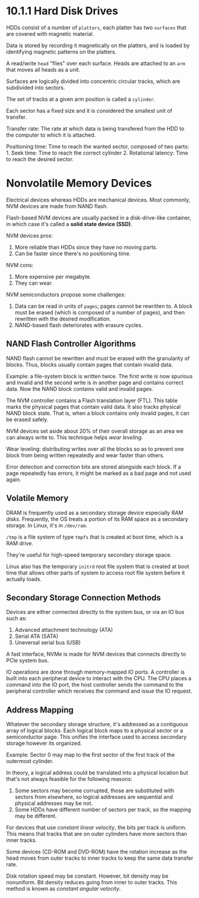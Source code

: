 # 10.1.1 Hard Disk Drives

HDDs consist of a number of `platters`, each platter has two `surfaces` that are
covered with magnetic material.

Data is stored by recording it magnetically on the platters, and is loaded by
identifying magnetic patterns on the platters.

A read/write `head` "flies" over each surface. Heads are attached to an `arm`
that moves all heads as a unit.

Surfaces are logically divided into concentric circular tracks, which are
subdivided into sectors. 

The set of tracks at a given arm position is called a `cylinder`.

Each sector has a fixed size and it is considered the smallest unit of transfer.

Transfer rate: The rate at which data is being transfered from the HDD to the
computer to which it is attached.

Positioning time: Time to reach the wanted sector, composed of two parts:
    1. Seek time: Time to reach the correct cylinder
    2. Rotational latency: Time to reach the desired sector.

# Nonvolatile Memory Devices

Electrical devices whereas HDDs are mechanical devices. Most commonly, NVM
devices are made from NAND flash.

Flash-based NVM devices are usually packed in a disk-drive-like container, in
which case it's called a __solid state device (SSD)__.

NVM devices pros:

1. More reliable than HDDs since they have no moving parts.
2. Can be faster since there's no positioning time.

NVM cons:

1. More expensive per megabyte.
2. They can wear.

NVM semiconductors propose some challenges:

1. Data can be read in units of `pages`; pages cannot be rewritten to. A block
   must be erased (which is composed of a number of pages), and then rewritten
   with the desired modification.
2. NAND-based flash deteriorates with erasure cycles.

## NAND Flash Controller Algorithms

NAND flash cannot be rewritten and must be erased with the granularity of
blocks. Thus, blocks usually contain pages that contain invalid data.

Example: a file-system block is written twice. The first write is now spurious
and invalid and the second write is in another page and contains correct data.
Now the NAND block contains valid and invalid pages.

The NVM controller contains a Flash translation layer (FTL). This table marks
the physical pages that contain valid data. It also tracks physical NAND block
state. That is, when a block contains only invalid pages, it can be erased
safely.

NVM devices set aside about 20% of their overall storage as an area we can
always write to. This technique helps _wear leveling_.

Wear leveling: distributing writes over all the blocks so as to prevent one
block from being written repeatedly and wear faster than others.

Error detection and correction bits are stored alongside each block. If a page
repeatedly has errors, it might be marked as a bad page and not used again.

## Volatile Memory

DRAM is frequently used as a secondary storage device especially _RAM disks_.
Frequently, the OS treats a portion of its RAM space as a secondary storage. In
Linux, it's in `/dev/ram`.

`/tmp` is a file system of type `tmpfs` that is created at boot time, which is a
RAM drive.

They're useful for high-speed temporary secondary storage space.

Linux also has the temporary `initrd` root file system that is created at boot
time that allows other parts of system to access root file system before it
actually loads.

## Secondary Storage Connection Methods

Devices are either connected directly to the system bus, or via an IO bus such
as:

1. Advanced attachment technology (ATA)
2. Serial ATA (SATA)
3. Uneversal serial bus (USB)

A fast interface, NVMe is made for NVM devices that connects directly to PCIe
system bus.

IO operations are done through memory-mapped IO ports. A controller is built
into each peripheral device to interact with the CPU. The CPU places a command
into the IO port, the host controller sends the command to the peripheral
controller which receives the command and issue the IO request.

## Address Mapping

Whatever the secondary storage structure, it's addressed as a contiguous array
of logical blocks. Each logical block maps to a physical sector or a
semiconductor page. This unifies the interface used to access secondary storage
however its organized.

Example: Sector 0 may map to the first sector of the first track of the
outermost cylinder.

In theory, a logical address could be translated into a physical location but
that's not always feasible for the following reasons:

1. Some sectors may become corrupted, those are substituted with sectors from
   elsewhere, so logical addresses are sequential and physical addresses may be
   not.
2. Some HDDs have different number of sectors per track, so the mapping may be
   different.

For devices that use _constant linear velocity_, the bits per track is uniform.
This means that tracks that are on outer cylinders have more sectors than inner
tracks.

Some devices (CD-ROM and DVD-ROM) have the rotation increase as the head moves
from outer tracks to inner tracks to keep the same data transfer rate.

Disk rotation speed may be constant. However, bit density may be nonuniform. Bit
density reduces going from inner to outer tracks. This method is known as
_constant angular velocity_.
